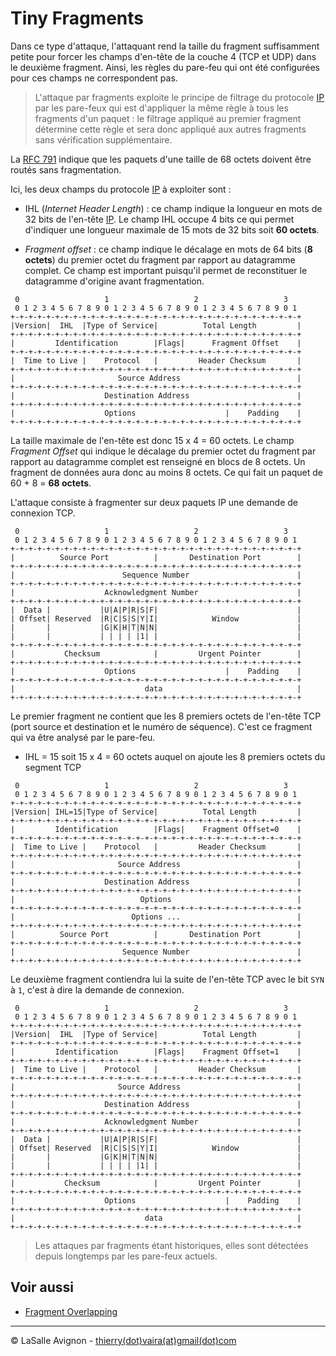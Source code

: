 # Tiny Fragments

Dans ce type d'attaque, l'attaquant rend la taille du fragment suffisamment petite pour forcer les champs d'en-tête de la couche 4 (TCP et UDP) dans le deuxième fragment. Ainsi, les règles du pare-feu qui ont été configurées pour ces champs ne correspondent pas.

> L'attaque par fragments exploite le principe de filtrage du protocole [IP](../reseau/ip.md) par les pare-feux qui est d'appliquer la même règle à tous les fragments d'un paquet : le filtrage appliqué au premier fragment détermine cette règle et sera donc appliqué aux autres fragments sans vérification supplémentaire.

La [RFC 791](https://www.rfc-editor.org/rfc/rfc791) indique que les paquets d'une taille de 68 octets doivent être routés sans fragmentation.

Ici, les deux champs du protocole [IP](../../reseau/ip.md) à exploiter sont :

- IHL (_Internet Header Length_) : ce champ indique la longueur en mots de 32 bits de l'en-tête [IP](../../reseau/ip.md). Le champ IHL occupe 4 bits ce qui permet d'indiquer une longueur maximale de 15 mots de 32 bits soit **60 octets**.

- _Fragment offset_ : ce champ indique le décalage en mots de 64 bits (**8 octets**) du premier octet du fragment par rapport au datagramme complet. Ce champ est important puisqu'il permet de reconstituer le datagramme d'origine avant fragmentation.

```
 0                   1                   2                   3
 0 1 2 3 4 5 6 7 8 9 0 1 2 3 4 5 6 7 8 9 0 1 2 3 4 5 6 7 8 9 0 1
+-+-+-+-+-+-+-+-+-+-+-+-+-+-+-+-+-+-+-+-+-+-+-+-+-+-+-+-+-+-+-+-+
|Version|  IHL  |Type of Service|          Total Length         |
+-+-+-+-+-+-+-+-+-+-+-+-+-+-+-+-+-+-+-+-+-+-+-+-+-+-+-+-+-+-+-+-+
|         Identification        |Flags|      Fragment Offset    |
+-+-+-+-+-+-+-+-+-+-+-+-+-+-+-+-+-+-+-+-+-+-+-+-+-+-+-+-+-+-+-+-+
|  Time to Live |    Protocol   |         Header Checksum       |
+-+-+-+-+-+-+-+-+-+-+-+-+-+-+-+-+-+-+-+-+-+-+-+-+-+-+-+-+-+-+-+-+
|                       Source Address                          |
+-+-+-+-+-+-+-+-+-+-+-+-+-+-+-+-+-+-+-+-+-+-+-+-+-+-+-+-+-+-+-+-+
|                    Destination Address                        |
+-+-+-+-+-+-+-+-+-+-+-+-+-+-+-+-+-+-+-+-+-+-+-+-+-+-+-+-+-+-+-+-+
|                    Options                    |    Padding    |
+-+-+-+-+-+-+-+-+-+-+-+-+-+-+-+-+-+-+-+-+-+-+-+-+-+-+-+-+-+-+-+-+
```

La taille maximale de l'en-tête est donc 15 x 4 = 60 octets. Le champ _Fragment Offset_ qui indique le décalage du premier octet du fragment par rapport au datagramme complet est renseigné en blocs de 8 octets. Un fragment de données aura donc au moins 8 octets. Ce qui fait un paquet de 60 + 8 = **68 octets**.

L'attaque consiste à fragmenter sur deux paquets IP une demande de connexion TCP.

```
 0                   1                   2                   3
 0 1 2 3 4 5 6 7 8 9 0 1 2 3 4 5 6 7 8 9 0 1 2 3 4 5 6 7 8 9 0 1
+-+-+-+-+-+-+-+-+-+-+-+-+-+-+-+-+-+-+-+-+-+-+-+-+-+-+-+-+-+-+-+-+
|          Source Port          |       Destination Port        |
+-+-+-+-+-+-+-+-+-+-+-+-+-+-+-+-+-+-+-+-+-+-+-+-+-+-+-+-+-+-+-+-+
|                        Sequence Number                        |
+-+-+-+-+-+-+-+-+-+-+-+-+-+-+-+-+-+-+-+-+-+-+-+-+-+-+-+-+-+-+-+-+
|                    Acknowledgment Number                      |
+-+-+-+-+-+-+-+-+-+-+-+-+-+-+-+-+-+-+-+-+-+-+-+-+-+-+-+-+-+-+-+-+
|  Data |           |U|A|P|R|S|F|                               |
| Offset| Reserved  |R|C|S|S|Y|I|            Window             |
|       |           |G|K|H|T|N|N|                               |
|       |           | | | | |1| |                               |
+-+-+-+-+-+-+-+-+-+-+-+-+-+-+-+-+-+-+-+-+-+-+-+-+-+-+-+-+-+-+-+-+
|           Checksum            |         Urgent Pointer        |
+-+-+-+-+-+-+-+-+-+-+-+-+-+-+-+-+-+-+-+-+-+-+-+-+-+-+-+-+-+-+-+-+
|                    Options                    |    Padding    |
+-+-+-+-+-+-+-+-+-+-+-+-+-+-+-+-+-+-+-+-+-+-+-+-+-+-+-+-+-+-+-+-+
|                             data                              |
+-+-+-+-+-+-+-+-+-+-+-+-+-+-+-+-+-+-+-+-+-+-+-+-+-+-+-+-+-+-+-+-+
```

Le premier fragment ne contient que les 8 premiers octets de l'en-tête TCP (port source et destination et le numéro de séquence). C'est ce fragment qui va être analysé par le pare-feu.

- IHL = 15 soit 15 x 4 = 60 octets auquel on ajoute les 8 premiers octets du segment TCP

```
 0                   1                   2                   3
 0 1 2 3 4 5 6 7 8 9 0 1 2 3 4 5 6 7 8 9 0 1 2 3 4 5 6 7 8 9 0 1
+-+-+-+-+-+-+-+-+-+-+-+-+-+-+-+-+-+-+-+-+-+-+-+-+-+-+-+-+-+-+-+-+
|Version| IHL=15|Type of Service|          Total Length         |
+-+-+-+-+-+-+-+-+-+-+-+-+-+-+-+-+-+-+-+-+-+-+-+-+-+-+-+-+-+-+-+-+
|         Identification        |Flags|    Fragment Offset=0    |
+-+-+-+-+-+-+-+-+-+-+-+-+-+-+-+-+-+-+-+-+-+-+-+-+-+-+-+-+-+-+-+-+
|  Time to Live |    Protocol   |         Header Checksum       |
+-+-+-+-+-+-+-+-+-+-+-+-+-+-+-+-+-+-+-+-+-+-+-+-+-+-+-+-+-+-+-+-+
|                       Source Address                          |
+-+-+-+-+-+-+-+-+-+-+-+-+-+-+-+-+-+-+-+-+-+-+-+-+-+-+-+-+-+-+-+-+
|                    Destination Address                        |
+-+-+-+-+-+-+-+-+-+-+-+-+-+-+-+-+-+-+-+-+-+-+-+-+-+-+-+-+-+-+-+-+
|                            Options                            |
+-+-+-+-+-+-+-+-+-+-+-+-+-+-+-+-+-+-+-+-+-+-+-+-+-+-+-+-+-+-+-+-+
|                          Options ...                          |
+-+-+-+-+-+-+-+-+-+-+-+-+-+-+-+-+-+-+-+-+-+-+-+-+-+-+-+-+-+-+-+-+
|          Source Port          |       Destination Port        |
+-+-+-+-+-+-+-+-+-+-+-+-+-+-+-+-+-+-+-+-+-+-+-+-+-+-+-+-+-+-+-+-+
|                        Sequence Number                        |
+-+-+-+-+-+-+-+-+-+-+-+-+-+-+-+-+-+-+-+-+-+-+-+-+-+-+-+-+-+-+-+-+
```

Le deuxième fragment contiendra lui la suite de l'en-tête TCP avec le bit `SYN` à `1`, c'est à dire la demande de connexion.

```
 0                   1                   2                   3
 0 1 2 3 4 5 6 7 8 9 0 1 2 3 4 5 6 7 8 9 0 1 2 3 4 5 6 7 8 9 0 1
+-+-+-+-+-+-+-+-+-+-+-+-+-+-+-+-+-+-+-+-+-+-+-+-+-+-+-+-+-+-+-+-+
|Version|  IHL  |Type of Service|          Total Length         |
+-+-+-+-+-+-+-+-+-+-+-+-+-+-+-+-+-+-+-+-+-+-+-+-+-+-+-+-+-+-+-+-+
|         Identification        |Flags|    Fragment Offset=1    |
+-+-+-+-+-+-+-+-+-+-+-+-+-+-+-+-+-+-+-+-+-+-+-+-+-+-+-+-+-+-+-+-+
|  Time to Live |    Protocol   |         Header Checksum       |
+-+-+-+-+-+-+-+-+-+-+-+-+-+-+-+-+-+-+-+-+-+-+-+-+-+-+-+-+-+-+-+-+
|                       Source Address                          |
+-+-+-+-+-+-+-+-+-+-+-+-+-+-+-+-+-+-+-+-+-+-+-+-+-+-+-+-+-+-+-+-+
|                    Destination Address                        |
+-+-+-+-+-+-+-+-+-+-+-+-+-+-+-+-+-+-+-+-+-+-+-+-+-+-+-+-+-+-+-+-+
|                    Acknowledgment Number                      |
+-+-+-+-+-+-+-+-+-+-+-+-+-+-+-+-+-+-+-+-+-+-+-+-+-+-+-+-+-+-+-+-+
|  Data |           |U|A|P|R|S|F|                               |
| Offset| Reserved  |R|C|S|S|Y|I|            Window             |
|       |           |G|K|H|T|N|N|                               |
|       |           | | | | |1| |                               |
+-+-+-+-+-+-+-+-+-+-+-+-+-+-+-+-+-+-+-+-+-+-+-+-+-+-+-+-+-+-+-+-+
|           Checksum            |         Urgent Pointer        |
+-+-+-+-+-+-+-+-+-+-+-+-+-+-+-+-+-+-+-+-+-+-+-+-+-+-+-+-+-+-+-+-+
|                    Options                    |    Padding    |
+-+-+-+-+-+-+-+-+-+-+-+-+-+-+-+-+-+-+-+-+-+-+-+-+-+-+-+-+-+-+-+-+
|                             data                              |
+-+-+-+-+-+-+-+-+-+-+-+-+-+-+-+-+-+-+-+-+-+-+-+-+-+-+-+-+-+-+-+-+
```

> Les attaques par fragments étant historiques, elles sont détectées depuis longtemps par les pare-feux actuels.

## Voir aussi

- [Fragment Overlapping](fragment-overlapping.md)

---
©️ LaSalle Avignon - [thierry(dot)vaira(at)gmail(dot)com](thierry.vaira@gmail.com)
